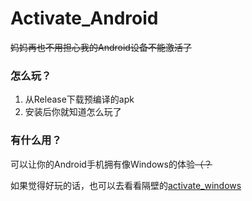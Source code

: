 # Activate_Android

~~妈妈再也不用担心我的Android设备不能激活了~~

### 怎么玩？

 1. 从Release下载预编译的apk
 2. 安装后你就知道怎么玩了

### 有什么用？

可以让你的Android手机拥有像Windows的体验~~（？~~

如果觉得好玩的话，也可以去看看隔壁的[activate_windows](https://github.com/LaoLittle/activate_windows)
